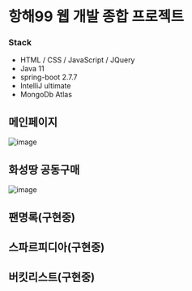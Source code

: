 # 항해99 웹 개발 종합 프로젝트

### Stack
+ HTML / CSS / JavaScript / JQuery
+ Java 11
+ spring-boot 2.7.7
+ IntelliJ ultimate
+ MongoDb Atlas 

## 메인페이지
![image](https://user-images.githubusercontent.com/72076023/209486430-c88da9e5-f6c4-45b5-818c-3cd81be64704.png)
## 화성땅 공동구매
![image](https://user-images.githubusercontent.com/72076023/209486477-56ceb4f5-a410-4871-bd2a-374fc73d8901.png)
## 팬명록(구현중)

## 스파르피디아(구현중)

## 버킷리스트(구현중)

